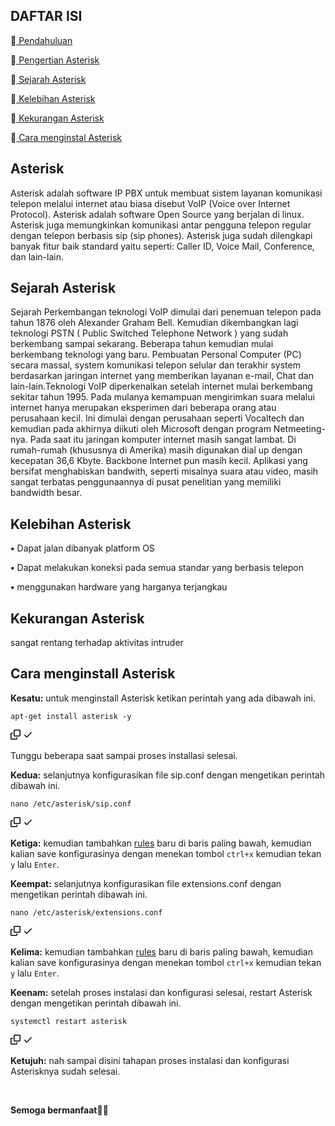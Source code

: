 <h2 dir="auto">
  <strong>DAFTAR ISI</strong>
</h2>
<p>📌<a href="#"> Pendahuluan</a>
<p>📌<a href="https://github.com/sikunyuk64/asterisk#--asterisk"> Pengertian Asterisk</a>
<p>📌<a href="https://github.com/sikunyuk64/asterisk#--sejarah-asterisk"> Sejarah Asterisk</a>
<p>📌<a href="https://github.com/sikunyuk64/asterisk#--kelebihan-asterisk"> Kelebihan Asterisk</a>
<p>📌<a href="https://github.com/sikunyuk64/asterisk#--kekurangan-asterisk"> Kekurangan Asterisk</a>
<p>📌<a href="https://github.com/sikunyuk64/asterisk#--cara-menginstall-asterisk"> Cara menginstal Asterisk</a>
<h2 dir="auto">
  <strong>Asterisk</strong>
</h2>
<p dir="auto">
<p>Asterisk adalah software IP PBX untuk membuat sistem layanan komunikasi telepon melalui internet atau biasa disebut VoIP (Voice over Internet Protocol). Asterisk adalah software Open Source yang berjalan di linux. Asterisk juga memungkinkan komunikasi antar pengguna telepon regular dengan telepon berbasis sip (sip phones). Asterisk juga sudah dilengkapi banyak fitur baik standard yaitu seperti: Caller ID, Voice Mail, Conference, dan lain-lain.</p>
</p>
<h2 dir="auto">
  <strong>Sejarah Asterisk</strong>
</h2>
<p>Sejarah Perkembangan teknologi VoIP dimulai dari penemuan telepon pada tahun 1876 oleh Alexander Graham Bell. Kemudian dikembangkan lagi teknologi PSTN ( Public Switched Telephone Network ) yang sudah berkembang sampai sekarang. Beberapa tahun kemudian mulai berkembang teknologi yang baru. Pembuatan Personal Computer (PC) secara massal, system komunikasi telepon selular dan terakhir system berdasarkan jaringan internet yang memberikan layanan e-mail, Chat dan lain-lain.Teknologi VoIP diperkenalkan setelah internet mulai berkembang sekitar tahun 1995. Pada mulanya kemampuan mengirimkan suara melalui internet hanya merupakan eksperimen dari beberapa orang atau perusahaan kecil. Ini dimulai dengan perusahaan seperti Vocaltech dan kemudian pada akhirnya diikuti oleh Microsoft dengan program Netmeeting-nya. Pada saat itu jaringan komputer internet masih sangat lambat. Di rumah-rumah (khususnya di Amerika) masih digunakan dial up dengan kecepatan 36,6 Kbyte. Backbone Internet pun masih kecil. Aplikasi yang bersifat menghabiskan bandwith, seperti misalnya suara atau video, masih sangat terbatas penggunaannya di pusat penelitian yang memiliki bandwidth besar.</p>
<h2 dir="auto">
  <strong>Kelebihan Asterisk</strong>
</h2>
<p><strong>•</strong> Dapat jalan dibanyak platform OS</p>
<p><strong>•</strong> Dapat melakukan koneksi pada semua standar yang berbasis telepon</p>
<p><strong>•</strong> menggunakan hardware yang harganya terjangkau</p>
<h2 dir="auto">
  <strong>Kekurangan Asterisk</strong>
</h2>
<p>sangat rentang terhadap aktivitas intruder</p>
<h2 dir="auto">
  <strong>Cara menginstall Asterisk</strong>
</h2>
<p><strong>Kesatu:</strong> untuk menginstall Asterisk ketikan perintah yang ada dibawah ini.</p>
<div class="snippet-clipboard-content position-relative overflow-auto"><pre><code>apt-get install asterisk -y
</code></pre><div class="zeroclipboard-container position-absolute right-0 top-0">
    <clipboard-copy aria-label="Copy" class="ClipboardButton btn js-clipboard-copy m-2 p-0 tooltipped-no-delay" data-copy-feedback="Copied!" data-tooltip-direction="w" value="apt-get install astersik -y" tabindex="0" role="button">
      <svg aria-hidden="true" height="16" viewBox="0 0 16 16" version="1.1" width="16" data-view-component="true" class="octicon octicon-copy js-clipboard-copy-icon m-2">
    <path fill-rule="evenodd" d="M0 6.75C0 5.784.784 5 1.75 5h1.5a.75.75 0 010 1.5h-1.5a.25.25 0 00-.25.25v7.5c0 .138.112.25.25.25h7.5a.25.25 0 00.25-.25v-1.5a.75.75 0 011.5 0v1.5A1.75 1.75 0 019.25 16h-7.5A1.75 1.75 0 010 14.25v-7.5z"></path><path fill-rule="evenodd" d="M5 1.75C5 .784 5.784 0 6.75 0h7.5C15.216 0 16 .784 16 1.75v7.5A1.75 1.75 0 0114.25 11h-7.5A1.75 1.75 0 015 9.25v-7.5zm1.75-.25a.25.25 0 00-.25.25v7.5c0 .138.112.25.25.25h7.5a.25.25 0 00.25-.25v-7.5a.25.25 0 00-.25-.25h-7.5z"></path>
</svg>
      <svg aria-hidden="true" height="16" viewBox="0 0 16 16" version="1.1" width="16" data-view-component="true" class="octicon octicon-check js-clipboard-check-icon color-fg-success d-none m-2">
    <path fill-rule="evenodd" d="M13.78 4.22a.75.75 0 010 1.06l-7.25 7.25a.75.75 0 01-1.06 0L2.22 9.28a.75.75 0 011.06-1.06L6 10.94l6.72-6.72a.75.75 0 011.06 0z"></path>
</svg>
    </clipboard-copy>
  </div></div>
 <p>Tunggu beberapa saat sampai proses installasi selesai.</p>
<p><strong>Kedua:</strong> selanjutnya konfigurasikan file sip.conf dengan mengetikan perintah dibawah ini.</p>
<div class="snippet-clipboard-content position-relative overflow-auto"><pre><code>nano /etc/asterisk/sip.conf
</code></pre><div class="zeroclipboard-container position-absolute right-0 top-0">
    <clipboard-copy aria-label="Copy" class="ClipboardButton btn js-clipboard-copy m-2 p-0 tooltipped-no-delay" data-copy-feedback="Copied!" data-tooltip-direction="w" value="nano /etc/asterisk/sip.conf" tabindex="0" role="button">
      <svg aria-hidden="true" height="16" viewBox="0 0 16 16" version="1.1" width="16" data-view-component="true" class="octicon octicon-copy js-clipboard-copy-icon m-2">
    <path fill-rule="evenodd" d="M0 6.75C0 5.784.784 5 1.75 5h1.5a.75.75 0 010 1.5h-1.5a.25.25 0 00-.25.25v7.5c0 .138.112.25.25.25h7.5a.25.25 0 00.25-.25v-1.5a.75.75 0 011.5 0v1.5A1.75 1.75 0 019.25 16h-7.5A1.75 1.75 0 010 14.25v-7.5z"></path><path fill-rule="evenodd" d="M5 1.75C5 .784 5.784 0 6.75 0h7.5C15.216 0 16 .784 16 1.75v7.5A1.75 1.75 0 0114.25 11h-7.5A1.75 1.75 0 015 9.25v-7.5zm1.75-.25a.25.25 0 00-.25.25v7.5c0 .138.112.25.25.25h7.5a.25.25 0 00.25-.25v-7.5a.25.25 0 00-.25-.25h-7.5z"></path>
</svg>
      <svg aria-hidden="true" height="16" viewBox="0 0 16 16" version="1.1" width="16" data-view-component="true" class="octicon octicon-check js-clipboard-check-icon color-fg-success d-none m-2">
    <path fill-rule="evenodd" d="M13.78 4.22a.75.75 0 010 1.06l-7.25 7.25a.75.75 0 01-1.06 0L2.22 9.28a.75.75 0 011.06-1.06L6 10.94l6.72-6.72a.75.75 0 011.06 0z"></path>
</svg>
    </clipboard-copy>
  </div></div>
<p><strong>Ketiga:</strong> kemudian tambahkan <a href="https://github.com/sikunyuk64/asterisk/blob/main/sip.conf">rules</a> baru di baris paling bawah, kemudian kalian save konfigurasinya dengan menekan tombol <code>ctrl+x</code> kemudian tekan <code>y</code> lalu <code>Enter</code>.</p>
<p><strong>Keempat:</strong> selanjutnya konfigurasikan file extensions.conf dengan mengetikan perintah dibawah ini.</p>
<div class="snippet-clipboard-content position-relative overflow-auto"><pre><code>nano /etc/asterisk/extensions.conf
</code></pre><div class="zeroclipboard-container position-absolute right-0 top-0">
    <clipboard-copy aria-label="Copy" class="ClipboardButton btn js-clipboard-copy m-2 p-0 tooltipped-no-delay" data-copy-feedback="Copied!" data-tooltip-direction="w" value="nano /etc/asterisk/extensions.conf" tabindex="0" role="button">
      <svg aria-hidden="true" height="16" viewBox="0 0 16 16" version="1.1" width="16" data-view-component="true" class="octicon octicon-copy js-clipboard-copy-icon m-2">
    <path fill-rule="evenodd" d="M0 6.75C0 5.784.784 5 1.75 5h1.5a.75.75 0 010 1.5h-1.5a.25.25 0 00-.25.25v7.5c0 .138.112.25.25.25h7.5a.25.25 0 00.25-.25v-1.5a.75.75 0 011.5 0v1.5A1.75 1.75 0 019.25 16h-7.5A1.75 1.75 0 010 14.25v-7.5z"></path><path fill-rule="evenodd" d="M5 1.75C5 .784 5.784 0 6.75 0h7.5C15.216 0 16 .784 16 1.75v7.5A1.75 1.75 0 0114.25 11h-7.5A1.75 1.75 0 015 9.25v-7.5zm1.75-.25a.25.25 0 00-.25.25v7.5c0 .138.112.25.25.25h7.5a.25.25 0 00.25-.25v-7.5a.25.25 0 00-.25-.25h-7.5z"></path>
</svg>
      <svg aria-hidden="true" height="16" viewBox="0 0 16 16" version="1.1" width="16" data-view-component="true" class="octicon octicon-check js-clipboard-check-icon color-fg-success d-none m-2">
    <path fill-rule="evenodd" d="M13.78 4.22a.75.75 0 010 1.06l-7.25 7.25a.75.75 0 01-1.06 0L2.22 9.28a.75.75 0 011.06-1.06L6 10.94l6.72-6.72a.75.75 0 011.06 0z"></path>
</svg>
    </clipboard-copy>
  </div></div>
<p><strong>Kelima:</strong> kemudian tambahkan <a href="https://github.com/sikunyuk64/asterisk/blob/main/extensions.conf">rules</a> baru di baris paling bawah, kemudian kalian save konfigurasinya dengan menekan tombol <code>ctrl+x</code> kemudian tekan <code>y</code> lalu <code>Enter</code>.</p>
<p><strong>Keenam:</strong> setelah proses instalasi dan konfigurasi selesai, restart Asterisk dengan mengetikan perintah dibawah ini.</p>
<div class="snippet-clipboard-content position-relative overflow-auto"><pre><code>systemctl restart asterisk
</code></pre><div class="zeroclipboard-container position-absolute right-0 top-0">
    <clipboard-copy aria-label="Copy" class="ClipboardButton btn js-clipboard-copy m-2 p-0 tooltipped-no-delay" data-copy-feedback="Copied!" data-tooltip-direction="w" value="systemctl restart asterisk" tabindex="0" role="button">
      <svg aria-hidden="true" height="16" viewBox="0 0 16 16" version="1.1" width="16" data-view-component="true" class="octicon octicon-copy js-clipboard-copy-icon m-2">
    <path fill-rule="evenodd" d="M0 6.75C0 5.784.784 5 1.75 5h1.5a.75.75 0 010 1.5h-1.5a.25.25 0 00-.25.25v7.5c0 .138.112.25.25.25h7.5a.25.25 0 00.25-.25v-1.5a.75.75 0 011.5 0v1.5A1.75 1.75 0 019.25 16h-7.5A1.75 1.75 0 010 14.25v-7.5z"></path><path fill-rule="evenodd" d="M5 1.75C5 .784 5.784 0 6.75 0h7.5C15.216 0 16 .784 16 1.75v7.5A1.75 1.75 0 0114.25 11h-7.5A1.75 1.75 0 015 9.25v-7.5zm1.75-.25a.25.25 0 00-.25.25v7.5c0 .138.112.25.25.25h7.5a.25.25 0 00.25-.25v-7.5a.25.25 0 00-.25-.25h-7.5z"></path>
</svg>
      <svg aria-hidden="true" height="16" viewBox="0 0 16 16" version="1.1" width="16" data-view-component="true" class="octicon octicon-check js-clipboard-check-icon color-fg-success d-none m-2">
    <path fill-rule="evenodd" d="M13.78 4.22a.75.75 0 010 1.06l-7.25 7.25a.75.75 0 01-1.06 0L2.22 9.28a.75.75 0 011.06-1.06L6 10.94l6.72-6.72a.75.75 0 011.06 0z"></path>
</svg>
    </clipboard-copy>
  </div></div>
<p><strong>Ketujuh:</strong> nah sampai disini tahapan proses instalasi dan konfigurasi Asterisknya sudah selesai.</p>
<br>
<p><strong>Semoga bermanfaat</strong>👍🏻</p>



